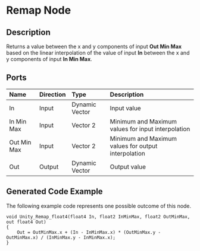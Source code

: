 # Remap Node

## Description

Returns a value between the x and y components of input **Out Min Max** based on the linear interpolation of the value of input **In** between the x and y components of input **In Min Max**.

## Ports

| Name        | Direction           | Type  | Description |
|:------------ |:-------------|:-----|:---|
| In      | Input | Dynamic Vector | Input value |
| In Min Max      | Input | Vector 2 | Minimum and Maximum values for input interpolation |
| Out Min Max      | Input | Vector 2 | Minimum and Maximum values for output interpolation |
| Out | Output      |    Dynamic Vector | Output value |

## Generated Code Example

The following example code represents one possible outcome of this node.

```
void Unity_Remap_float4(float4 In, float2 InMinMax, float2 OutMinMax, out float4 Out)
{
    Out = OutMinMax.x + (In - InMinMax.x) * (OutMinMax.y - OutMinMax.x) / (InMinMax.y - InMinMax.x);
}
```
